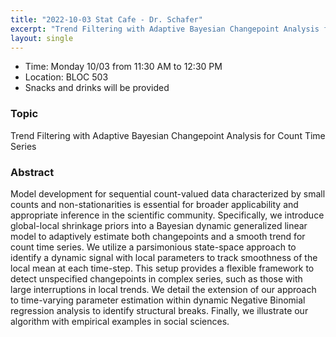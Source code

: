 ```yaml
---
title: "2022-10-03 Stat Cafe - Dr. Schafer"
excerpt: "Trend Filtering with Adaptive Bayesian Changepoint Analysis for Count Time Series"
layout: single
---
```


- Time: Monday 10/03 from 11:30 AM to 12:30 PM
- Location: BLOC 503
- Snacks and drinks will be provided

### Topic

Trend Filtering with Adaptive Bayesian Changepoint Analysis for Count Time Series

### Abstract

Model development for sequential count-valued data characterized by small counts and non-stationarities is essential for broader applicability and appropriate inference in the scientific community. Specifically, we introduce global-local shrinkage priors into a Bayesian dynamic generalized linear model to adaptively estimate both changepoints and a smooth trend for count time series. We utilize a parsimonious state-space approach to identify a dynamic signal with local parameters to track smoothness of the local mean at each time-step. This setup provides a flexible framework to detect unspecified changepoints in complex series, such as those with large interruptions in local trends. We detail the extension of our approach to time-varying parameter estimation within dynamic Negative Binomial regression analysis to identify structural breaks. Finally, we illustrate our algorithm with empirical examples in social sciences.
